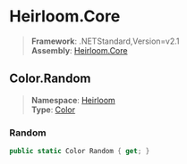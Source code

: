 # Heirloom.Core

> **Framework**: .NETStandard,Version=v2.1  
> **Assembly**: [Heirloom.Core][0]  

## Color.Random

> **Namespace**: [Heirloom][0]  
> **Type**: [Color][1]  

### Random

```cs
public static Color Random { get; }
```

[0]: ../../../Heirloom.Core.md
[1]: ../Color.md
